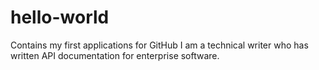 # hello-world
Contains my first applications for GitHub
I am a technical writer who has written API documentation for enterprise software.
